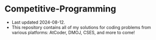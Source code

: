 # Competitive-Programming
- Last updated 2024-08-12.
- This repository contains all of my solutions for coding problems from various platforms: AtCoder, DMOJ, CSES, and more to come!
